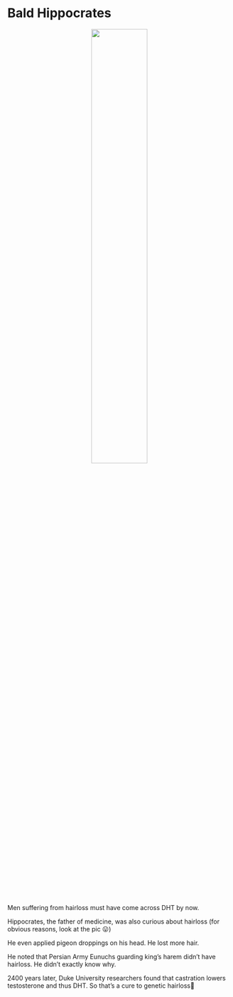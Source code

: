 # Bald Hippocrates
<div style="text-align: center"><img src="blogs/hippocrates.jpg" width="50%"/></div>

Men suffering from hairloss must have come across DHT by now. 

Hippocrates, the father of medicine, was also curious about hairloss (for obvious reasons, look at the pic 😛)

He even applied pigeon droppings on his head. He lost more hair.

He noted that Persian Army Eunuchs guarding king’s harem didn’t have hairloss. He didn’t exactly know why.

2400 years later, Duke University researchers found that castration lowers testosterone and thus DHT. So that’s a cure to genetic hairloss🫣